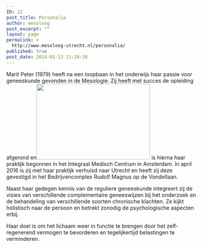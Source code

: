 ```yaml
---
ID: 22
post_title: Personalia
author: mesoloog
post_excerpt: ""
layout: page
permalink: >
  http://www.mesoloog-utrecht.nl/personalia/
published: true
post_date: 2014-02-13 11:28:38
---
```

Marit Peter (1979) heeft na een loopbaan in het onderwijs haar passie voor geneeskunde gevonden in de Mesologie. Zij heeft met succes de opleiding afgerond en<a href="http://www.mesoloog-utrecht.nl/wp-content/uploads/2017/12/20171219-163-INTERNETFILE-1.jpg"><img class="size-medium wp-image-194 alignright" src="http://www.mesoloog-utrecht.nl/wp-content/uploads/2017/12/20171219-163-INTERNETFILE-1-300x200.jpg" alt="" width="300" height="200" /></a> is hierna haar praktijk begonnen in het Integraal Medisch Centrum in Amsterdam. In april 2016 is zij met haar praktijk verhuisd naar Utrecht en heeft zij deze gevestigd in het Bedrijvencomplex Rudolf Magnus op de Vondellaan.

Naast haar gedegen kennis van de reguliere geneeskunde integreert zij de visies van verschillende complementaire geneeswijzen bij het onderzoek en de behandeling van verschillende soorten chronische klachten. Ze kijkt holistisch naar de persoon en betrekt zonodig de psychologische aspecten erbij.

Haar doel is om het lichaam weer in functie te brengen door het zelf-regenerend vermogen te bevorderen en tegelijkertijd belastingen te verminderen.
